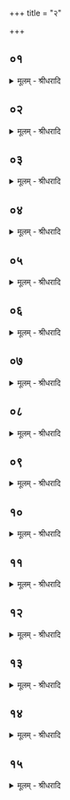 +++
title = "२"

+++


## ०१
<details><summary>मूलम् - श्रीधरादि</summary>

यो᳘ ह वै ज्ये᳘ष्ठञ्च श्रे᳘ष्ठञ्च व्वे᳘द॥  
ज्ये᳘ष्ठश्च श्रे᳘ष्ठश्च स्वा᳘नाम्भवति प्प्राणो वै ज्ये᳘ष्ठश्च श्रे᳘ष्ठश्च ज्ये᳘ष्ठश्च श्रे᳘ष्ठश्च स्वा᳘नाम्भवत्य᳘पि च ये᳘षाम्बुभूषति[[!!]] य᳘ ऽएवम्वे᳘द॥
</details>

## ०२
<details><summary>मूलम् - श्रीधरादि</summary>

यो᳘ ह वै व्व᳘सिष्ठाम्वे᳘द॥  
व्व᳘सिष्ठः स्वा᳘नाम्भवति व्वाग्वै व्व᳘सिष्ठा व्व᳘सिष्ठः स्वा᳘नाम्भवति य᳘ ऽएवम्वे᳘द॥
</details>

## ०३
<details><summary>मूलम् - श्रीधरादि</summary>

यो᳘ ह वै᳘ प्प्रतिष्ठाम्वे᳘द॥  
प्प्र᳘तितिष्ठति समे प्प्र᳘तितिष्ठति दुर्ग्गे च᳘क्षुर्व्वै᳘ प्प्रतिष्ठा᳘ चक्षुषा[[!!]] हि᳘ समे᳘ च दुर्ग्गे᳘ च प्प्र᳘तितिष्ठति प्र᳘तितिष्ठति समे प्प्र᳘तितिष्ठति दुर्ग्गे य᳘ ऽएवम्वे᳘द॥
</details>

## ०४
<details><summary>मूलम् - श्रीधरादि</summary>

यो᳘ ह वै᳘ सम्प᳘दम्वे᳘द॥  
स᳘ᳫँ᳘ हास्मै पद्यते यङ्का᳘मङ्काम᳘यते श्रो᳘त्रम्वै᳘ सम्पच्छ्रो᳘त्रे᳘ हीमे स᳘र्व्वे व्वे᳘दा ऽअभिस᳘म्पन्नाः स᳘ᳫँ᳘ हास्मै पद्यते यङ्का᳘मङ्काम᳘यते य᳘ ऽएवम्वे᳘द॥
</details>

## ०५
<details><summary>मूलम् - श्रीधरादि</summary>

यो᳘ ह वा᳘ ऽआय᳘तनम्वे᳘द॥  
(दा) आय᳘तनᳫँ᳭ स्वा᳘नाम्भवत्याय᳘तनञ्ज᳘नानाम्म᳘नो वा᳘ ऽआय᳘तनमाय᳘तनᳫँ᳭ स्वा᳘नाम्भवत्यायतनञ्ज᳘नानां[[!!]] य᳘ ऽएवम्वे᳘द॥
</details>

## ०६
<details><summary>मूलम् - श्रीधरादि</summary>

यो᳘ ह वै प्प्र᳘जातिम्वे᳘द॥  
प्प्र᳘जायते प्प्रज᳘या पशु᳘भी रे᳘तो वै प्प्रजातिः[[!!]] प्प्र᳘जायते प्प्र᳘जया[[!!]] पशु᳘भिर्य्य᳘ ऽएवम्वे᳘द॥
</details>

## ०७
<details><summary>मूलम् - श्रीधरादि</summary>

ते᳘ हेमे᳘ प्प्राणाः᳘॥  
(ऽ) अहᳫँ᳭श्रे᳘यसे व्विव᳘दमाना ब्ब्र᳘ह्म जग्मुः \* को᳘ नो व्व᳘सिष्ठ ऽइ᳘ति त᳘द्धोवाच य᳘स्मिन्व ऽउ᳘त्क्रान्त ऽइदᳫँ᳭ श᳘रीरम्पा᳘पीयो म᳘न्यते स᳘ वो व्व᳘सिष्ठ ऽइ᳘ति॥
</details>

## ०८
<details><summary>मूलम् - श्रीधरादि</summary>

व्वाग्घो᳘च्चक्राम॥  
सा᳘ सम्वत्सरम्प्रो᳘ष्याग᳘त्योवाच कथ᳘मशकत म᳘दृते जी᳘वितुमि᳘ति ते᳘ होचुर्य्य᳘था कडा᳘ ऽअवद᳘न्तो व्वाचा᳘ प्प्राण᳘न्तः प्प्राणे᳘न प᳘श्यन्तश्च᳘क्षुषा शृण्व᳘न्तः श्रो᳘त्रेण व्विद्वा᳘ᳫँ᳘सो म᳘नसा प्प्रजा᳘यमाना रे᳘तसैव᳘मजीविष्मे᳘ति प्प्र᳘विवेश ह व्वा᳘क्॥
</details>

## ०९
<details><summary>मूलम् - श्रीधरादि</summary>

(क्च᳘) च᳘क्षुर्हो᳘च्चक्राम॥  
त᳘त्सम्वत्सरम्प्रो᳘ष्याग᳘त्योवाच कथ᳘मशकत म᳘दृते जी᳘वितुमि᳘ति ते᳘ होचुर्य्य᳘था ऽन्धा᳘ ऽअपश्य᳘न्तश्च᳘क्षुषा प्प्राण᳘न्तः प्प्राणे᳘न व्व᳘दन्तो व्वाचा᳘ शृण्व᳘न्तः श्रो᳘त्रेण व्विद्वा᳘ᳫँ᳘सो म᳘नसा प्प्रजा᳘यमाना रे᳘तसैव᳘मजीविष्मे᳘ति प्प्र᳘विवेश ह च᳘क्षुः॥
</details>

## १०
<details><summary>मूलम् - श्रीधरादि</summary>

श्रो᳘त्रᳫँ᳭ हो᳘च्चक्राम॥  
त᳘त्सम्वत्सरम्प्रो᳘ष्याग᳘त्योवाच कथ᳘मशकत म᳘दृते जी᳘वितुमि᳘ति ते᳘ होचुर्य्य᳘था बधिरा᳘ ऽअशृण्व᳘न्तः श्रो᳘त्रेण प्प्राण᳘न्तः प्प्राणे᳘न व्व᳘दन्तो व्वाचा प᳘श्यन्तश्च᳘क्षुषा व्विद्वा᳘ᳫँ᳘सो म᳘नसा प्प्रजा᳘यमाना रे᳘तसैव᳘मजीविष्मे᳘ति प्प्र᳘विवेश ह श्रो᳘त्रम्॥
</details>

## ११
<details><summary>मूलम् - श्रीधरादि</summary>

(म्म᳘) म᳘नो हो᳘च्चक्राम॥  
त᳘त्सम्वत्सरम्प्रो᳘ष्याग᳘त्योवाच कथ᳘मशकत म᳘दृते जी᳘वितुमि᳘ति ते᳘ होचुर्य्य᳘था मुग्धा᳘ ऽअविद्वा᳘ᳫँ᳘सो म᳘नसा प्प्राण᳘न्तः प्प्राणे᳘न व्व᳘दन्तो व्वाचा प᳘श्यन्तश्च᳘क्षुषा शृण्व᳘न्तः श्रो᳘त्रेण प्प्रजा᳘यमाना रे᳘तसैव᳘मजीविष्मे᳘ति प्प्र᳘विवेश ह मनः[[!!]]॥
</details>

## १२
<details><summary>मूलम् - श्रीधरादि</summary>

(नो) रे᳘तो हो᳘च्चक्राम॥  
त᳘त्सम्वत्सरम्प्रो᳘ष्याग᳘त्योवाच कथ᳘मशकत म᳘दृते जी᳘वितुमि᳘ति ते᳘ होचुर्य्य᳘था क्लीबा᳘ ऽअप्प्रजा᳘यमाना रे᳘तसा प्प्राण᳘न्तः प्प्राणे᳘न व्व᳘दन्तो व्वाचा प᳘श्यन्तश्च᳘क्षुषा शृण्व᳘न्तः श्रो᳘त्रेण व्विद्वा᳘ᳫँ᳭सो म᳘नसैव᳘मजीविष्मे᳘ति प्प्र᳘विवेश ह रे᳘तः॥
</details>

## १३
<details><summary>मूलम् - श्रीधरादि</summary>

(तो᳘ ऽथ) अ᳘थ ह प्प्राण᳘ ऽउत्क्रमिष्य᳘न्॥  
(न्य) य᳘था महासुहयः᳘ सैन्धवः᳘ पड्बी᳘शशङ्कून्त्सम्वृहे᳘देव᳘ᳫँ᳘ है᳘वेमान्प्राणान्त्स᳘म्ववर्ह ते᳘ होचुर्म्मा᳘ भगव ऽउ᳘त्क्रमीर्न्न वै᳘ शक्ष्यामस्त्व᳘दृते जी᳘वितुमि᳘ति त᳘स्य वै᳘ मे बलि᳘ङ्कुरुते᳘ति तथे᳘ति॥
</details>

## १४
<details><summary>मूलम् - श्रीधरादि</summary>

सा᳘ ह व्वा᳘गुवाच॥  
यद्वा᳘ ऽअहम्व᳘सिष्ठा᳘ ऽस्मि त्वन्तद्व᳘सिष्ठो ऽसी᳘ति च᳘क्षुर्य्यद्वा᳘ ऽअह᳘म्प्रतिष्ठा᳘ ऽस्मि त्वन्त᳘त्प्रति᳘ष्ठो ऽसी᳘ति श्रो᳘त्रं यद्वा᳘ ऽअह᳘ᳫँ᳘ सम्पद᳘स्मि त्वन्त᳘त्सम्प᳘दसी᳘ति म᳘नो यद्वा᳘ ऽअह᳘माय᳘तनम᳘स्मि त्वन्त᳘दायतनमसी᳘ति[[!!]] रे᳘तो यद्वा᳘ ऽअहम्प्र᳘जातिर᳘स्मि त्वन्तत्प्र᳘जातिरसी᳘ति त᳘स्यो मे किम᳘न्नं किम्वा᳘स ऽइ᳘ति य᳘दिदं किञ्चा᳘श्वभ्य ऽआक्रि᳘मिभ्य ऽआ᳘कीटपतङ्गे᳘भ्यस्तत्ते᳘ ऽन्नमा᳘पो व्वा᳘स ऽइ᳘ति न᳘ ह वा᳘ ऽअस्या᳘नन्नञ्जग्ध᳘म्भवति ना᳘नन्नम्प्र᳘तिगृहीतं य᳘ ऽएव᳘मेत᳘दनस्या᳘न्नम्वे᳘द॥
</details>

## १५
<details><summary>मूलम् - श्रीधरादि</summary>

त᳘द्विद्वा᳘ᳫँ᳘सः श्रो᳘त्रियाः॥  
(ऽ) अशिष्य᳘न्त ऽआ᳘चामन्त्यशित्वा᳘ ऽऽचामन्त्येतमे᳘व त᳘दनम᳘नग्नं कुर्व्व᳘न्तो मन्यन्ते त᳘स्मादेवम्वि᳘दशिष्यन्ना᳘चामे दशित्वा᳘ ऽऽचामेदेत᳘मेव त᳘दनम᳘नग्नङ्कुरुते॥
</details>
